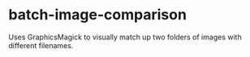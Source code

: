 # batch-image-comparison
Uses GraphicsMagick to visually match up two folders of images with different filenames.
